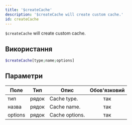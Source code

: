 ```yaml
---
title: '$createCache'
description: '$createCache will create custom cache.'
id: createCache
---
```


`$createCache` will create custom cache.

## Використання

```php
$createCache[type;name;options]
```

## Параметри

| Поле    | Тип   | Опис           | Обов'язковий |
| ------- | ----- | -------------- |:------------:|
| тип     | рядок | Cache type.    |     так      |
| назва   | рядок | Cache name.    |     так      |
| options | рядок | Cache options. |     так      |